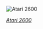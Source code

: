 
![Atari 2600](https://upload.wikimedia.org/wikipedia/commons/thumb/b/b9/Atari-2600-Wood-4Sw-Set.jpg/600px-Atari-2600-Wood-4Sw-Set.jpg)

*[Atari 2600](https://wikipedia.org/wiki/File:Atari-2600-Wood-4Sw-Set.jpg)*
